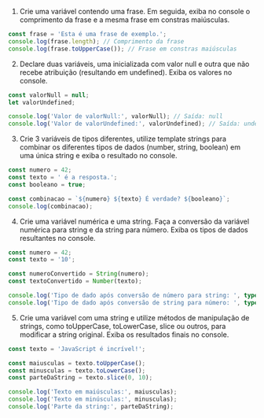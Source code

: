 1) Crie uma variável contendo uma frase. Em seguida, exiba no console o comprimento da frase e a mesma frase em constras maiúsculas.

```js
const frase = 'Esta é uma frase de exemplo.';
console.log(frase.length); // Comprimento da frase
console.log(frase.toUpperCase()); // Frase em constras maiúsculas
```

2) Declare duas variáveis, uma inicializada com valor null e outra que não recebe atribuição (resultando em undefined). Exiba os valores no console.

```js
const valorNull = null;
let valorUndefined;

console.log('Valor de valorNull:', valorNull); // Saída: null
console.log('Valor de valorUndefined:', valorUndefined); // Saída: undefined
```

3) Crie 3 variáveis de tipos diferentes, utilize template strings para combinar os diferentes tipos de dados (number, string, boolean) em uma única string e exiba o resultado no console.

```js
const numero = 42;
const texto = ' é a resposta.';
const booleano = true;

const combinacao = `${numero} ${texto} É verdade? ${booleano}`;
console.log(combinacao);
```

4) Crie uma variável numérica e uma string. Faça a conversão da variável numérica para string e da string para número. Exiba os tipos de dados resultantes no console.

```js
const numero = 42;
const texto = '10';

const numeroConvertido = String(numero);
const textoConvertido = Number(texto);

console.log('Tipo de dado após conversão de número para string: ', typeof numeroConvertido);
console.log('Tipo de dado após conversão de string para número: ', typeof textoConvertido);
```

5) Crie uma variável com uma string e utilize métodos de manipulação de strings, como toUpperCase, toLowerCase, slice ou outros, para modificar a string original. Exiba os resultados finais no console.

```js
const texto = 'JavaScript é incrível!';

const maiusculas = texto.toUpperCase();
const minusculas = texto.toLowerCase();
const parteDaString = texto.slice(0, 10);

console.log('Texto em maiúsculas:', maiusculas);
console.log('Texto em minúsculas:', minusculas);
console.log('Parte da string:', parteDaString);
```
